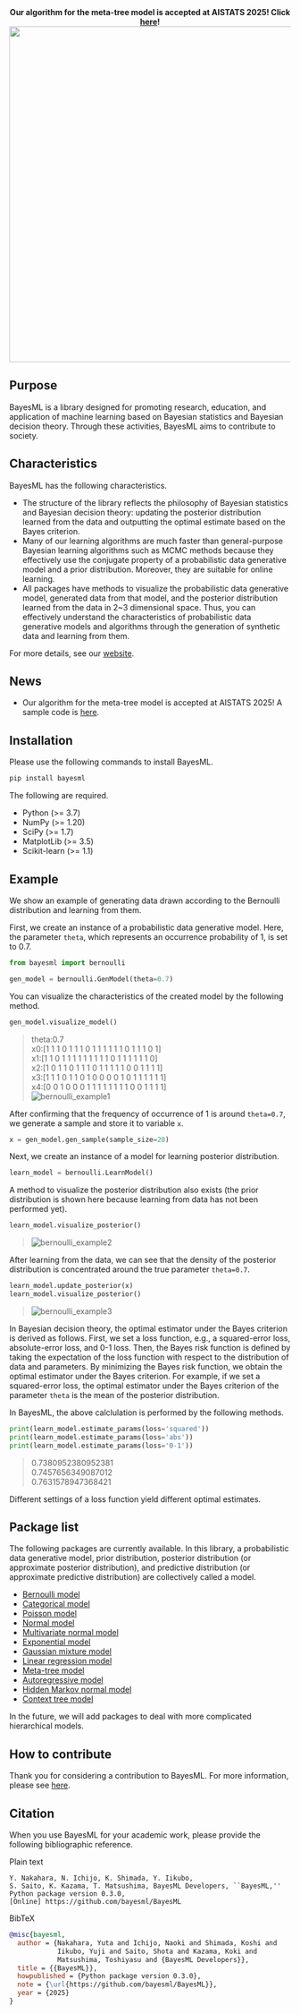 <!--
Document Author
Yuta Nakahara <yuta.nakahara@aoni.waseda.jp>
Shota Saito <shota.s@gunma-u.ac.jp>
-->
<div align="center">
<b>Our algorithm for the meta-tree model is accepted at AISTATS 2025! Click <a href="https://bayesml.github.io/BayesML/examples/metatree_prediction_interval.html">here</a>!</b>
</div>

<img src="./doc/logos/BayesML_logo.png" width="600">

## Purpose

BayesML is a library designed for promoting research, education, and application of machine learning based on Bayesian statistics and Bayesian decision theory. Through these activities, BayesML aims to contribute to society.

## Characteristics

BayesML has the following characteristics.

* The structure of the library reflects the philosophy of Bayesian statistics and Bayesian decision theory: updating the posterior distribution learned from the data and outputting the optimal estimate based on the Bayes criterion.
* Many of our learning algorithms are much faster than general-purpose Bayesian learning algorithms such as MCMC methods because they effectively use the conjugate property of a probabilistic data generative model and a prior distribution. Moreover, they are suitable for online learning.
* All packages have methods to visualize the probabilistic data generative model, generated data from that model, and the posterior distribution learned from the data in 2~3 dimensional space. Thus, you can effectively understand the characteristics of probabilistic data generative models and algorithms through the generation of synthetic data and learning from them.

For more details, see our [website](https://bayesml.github.io/BayesML/ "BayesML's Documentation").

## News

* Our algorithm for the meta-tree model is accepted at AISTATS 2025! A sample code is [here](https://bayesml.github.io/BayesML/examples/metatree_prediction_interval.html).

## Installation

Please use the following commands to install BayesML.

``` bash
pip install bayesml
```

The following are required.

* Python (>= 3.7)
* NumPy (>= 1.20)
* SciPy (>= 1.7)
* MatplotLib (>= 3.5)
* Scikit-learn (>= 1.1)

## Example

We show an example of generating data drawn according to the Bernoulli distribution and learning from them.

First, we create an instance of a probabilistic data generative model. Here, the parameter `theta`, which represents an occurrence probability of 1, is set to 0.7.

``` python
from bayesml import bernoulli

gen_model = bernoulli.GenModel(theta=0.7)
```

You can visualize the characteristics of the created model by the following method.

``` python
gen_model.visualize_model()
```

>theta:0.7  
>x0:[1 1 1 0 1 1 1 0 1 1 1 1 1 1 0 1 1 1 0 1]  
>x1:[1 1 0 1 1 1 1 1 1 1 1 1 0 1 1 1 1 1 1 0]  
>x2:[1 0 1 1 0 1 1 1 0 1 1 1 1 1 0 0 1 1 1 1]  
>x3:[1 1 1 0 1 1 0 1 0 0 0 0 1 0 1 1 1 1 1 1]  
>x4:[0 0 1 0 0 0 1 1 1 1 1 1 1 1 0 0 1 1 1 1]  
>![bernoulli_example1](./doc/images/README_ex_img1.png)

After confirming that the frequency of occurrence of 1 is around `theta=0.7`, we generate a sample and store it to variable `x`.

``` python
x = gen_model.gen_sample(sample_size=20)
```

Next, we create an instance of a model for learning posterior distribution.

``` python
learn_model = bernoulli.LearnModel()
```

A method to visualize the posterior distribution also exists (the prior distribution is shown here because learning from data has not been performed yet).

``` python
learn_model.visualize_posterior()
```

>![bernoulli_example2](./doc/images/README_ex_img2.png)

After learning from the data, we can see that the density of the posterior distribution is concentrated around the true parameter `theta=0.7`.

``` python
learn_model.update_posterior(x)
learn_model.visualize_posterior()
```

>![bernoulli_example3](./doc/images/README_ex_img3.png)

In Bayesian decision theory, the optimal estimator under the Bayes criterion is derived as follows. First, we set a loss function, e.g., a squared-error loss, absolute-error loss, and 0-1 loss. Then, the Bayes risk function is defined by taking the expectation of the loss function with respect to the distribution of data and parameters. By minimizing the Bayes risk function, we obtain the optimal estimator under the Bayes criterion. For example, if we set a squared-error loss, the optimal estimator under the Bayes criterion of the parameter `theta` is the mean of the posterior distribution.

In BayesML, the above calclulation is performed by the following methods.

``` python
print(learn_model.estimate_params(loss='squared'))
print(learn_model.estimate_params(loss='abs'))
print(learn_model.estimate_params(loss='0-1'))
```

>0.7380952380952381  
>0.7457656349087012  
>0.7631578947368421  

Different settings of a loss function yield different optimal estimates.

## Package list

The following packages are currently available. In this library, a probabilistic data generative model, prior distribution, posterior distribution (or approximate posterior distribution), and predictive distribution (or approximate predictive distribution) are collectively called a model.

* [Bernoulli model](https://bayesml.github.io/BayesML/bayesml.bernoulli.html "Bayesml Bernoulli Model")
* [Categorical model](https://bayesml.github.io/BayesML/bayesml.categorical.html "BayesML Categorical Model")
* [Poisson model](https://bayesml.github.io/BayesML/bayesml.poisson.html "BayesML Poisson Model")
* [Normal model](https://bayesml.github.io/BayesML/bayesml.normal.html "BayesML Normal Model")
* [Multivariate normal model](https://bayesml.github.io/BayesML/bayesml.multivariate_normal.html "BayesML Multivariate Normal Model")
* [Exponential model](https://bayesml.github.io/BayesML/bayesml.exponential.html "BayesML Exponential Model")
* [Gaussian mixture model](https://bayesml.github.io/BayesML/bayesml.gaussianmixture.html "BayesML Gaussian Mixture Model")
* [Linear regression model](https://bayesml.github.io/BayesML/bayesml.linearregression.html "BayesML Lenear Regression Model")
* [Meta-tree model](https://bayesml.github.io/BayesML/bayesml.metatree.html "BayesML Meta-tree Model")
* [Autoregressive model](https://bayesml.github.io/BayesML/bayesml.autoregressive.html "BayesML Autoregressive Model")
* [Hidden Markov normal model](https://bayesml.github.io/BayesML/bayesml.hiddenmarkovnormal.html "BayesML Hidden Markov Normal Model")
* [Context tree model](https://bayesml.github.io/BayesML/bayesml.contexttree.html "BayesML Context Tree Model")

In the future, we will add packages to deal with more complicated hierarchical models.

## How to contribute

Thank you for considering a contribution to BayesML. For more information, please see [here](./CONTRIBUTING.md).

## Citation

When you use BayesML for your academic work, please provide the following bibliographic reference.

Plain text

```
Y. Nakahara, N. Ichijo, K. Shimada, Y. Iikubo, 
S. Saito, K. Kazama, T. Matsushima, BayesML Developers, ``BayesML,'' 
Python package version 0.3.0, 
[Online] https://github.com/bayesml/BayesML
```

BibTeX

``` bibtex
@misc{bayesml,
  author = {Nakahara, Yuta and Ichijo, Naoki and Shimada, Koshi and
            Iikubo, Yuji and Saito, Shota and Kazama, Koki and
            Matsushima, Toshiyasu and {BayesML Developers}},
  title = {{BayesML}},
  howpublished = {Python package version 0.3.0},
  note = {\url{https://github.com/bayesml/BayesML}},
  year = {2025}
}
```
